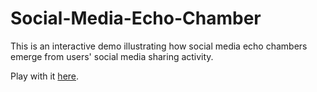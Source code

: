 # Social-Media-Echo-Chamber

This is an interactive demo illustrating how social media echo chambers emerge from users' social media sharing activity.

Play with it [here](http://bl.ocks.org/haoopeng/raw/055662c96ec770be1930574cfe1553f2/).
